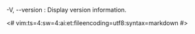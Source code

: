 -V, --version
:   Display version information.

<#
vim:ts=4:sw=4:ai:et:fileencoding=utf8:syntax=markdown
#>
